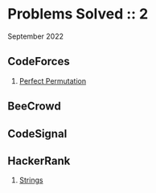 # Problems Solved :: 2
September 2022

CodeForces
-----------------
1. [Perfect Permutation](https://codeforces.com/contest/1711/problem/A)

BeeCrowd
-----------------


CodeSignal
-----------------


HackerRank
-----------------
1. [Strings](https://www.hackerrank.com/challenges/c-tutorial-strings/problem?isFullScreen=true)